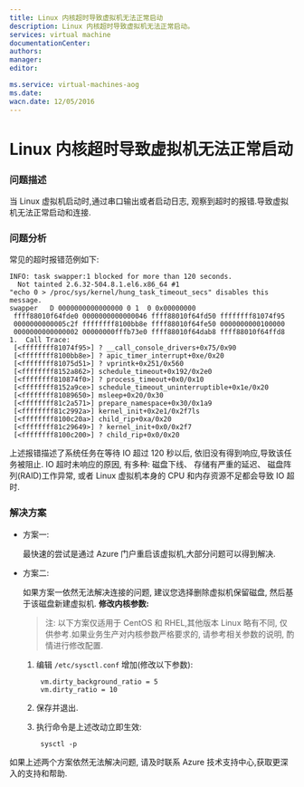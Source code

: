 ```yaml
---
title: Linux 内核超时导致虚拟机无法正常启动
description: Linux 内核超时导致虚拟机无法正常启动。
services: virtual machine
documentationCenter: 
authors: 
manager: 
editor: 

ms.service: virtual-machines-aog
ms.date: 
wacn.date: 12/05/2016
---
```


# Linux 内核超时导致虚拟机无法正常启动 #

### 问题描述 ###

当 Linux 虚拟机启动时,通过串口输出或者启动日志, 观察到超时的报错.导致虚拟机无法正常启动和连接.

### 问题分析 ###

常见的超时报错范例如下:

    INFO: task swapper:1 blocked for more than 120 seconds.
      Not tainted 2.6.32-504.8.1.el6.x86_64 #1
    "echo 0 > /proc/sys/kernel/hung_task_timeout_secs" disables this message.
    swapper   D 0000000000000000 0 1  0 0x00000000
     ffff88010f64fde0 0000000000000046 ffff88010f64fd50 ffffffff81074f95
     0000000000005c2f ffffffff8100bb8e ffff88010f64fe50 0000000000100000
     0000000000000002 00000000fffb73e0 ffff88010f64dab8 ffff88010f64ffd8
    1.	Call Trace:
     [<ffffffff81074f95>] ? __call_console_drivers+0x75/0x90
     [<ffffffff8100bb8e>] ? apic_timer_interrupt+0xe/0x20
     [<ffffffff81075d51>] ? vprintk+0x251/0x560
     [<ffffffff8152a862>] schedule_timeout+0x192/0x2e0
     [<ffffffff810874f0>] ? process_timeout+0x0/0x10
     [<ffffffff8152a9ce>] schedule_timeout_uninterruptible+0x1e/0x20
     [<ffffffff81089650>] msleep+0x20/0x30
     [<ffffffff81c2a571>] prepare_namespace+0x30/0x1a9
     [<ffffffff81c2992a>] kernel_init+0x2e1/0x2f7ls
     [<ffffffff8100c20a>] child_rip+0xa/0x20
     [<ffffffff81c29649>] ? kernel_init+0x0/0x2f7
     [<ffffffff8100c200>] ? child_rip+0x0/0x20

上述报错描述了系统任务在等待 IO 超过 120 秒以后, 依旧没有得到响应,导致该任务被阻止. IO 超时未响应的原因, 有多种: 磁盘下线、 存储有严重的延迟、 磁盘阵列(RAID)工作异常, 或者 Linux 虚拟机本身的 CPU 和内存资源不足都会导致 IO 超时.

### 解决方案 ###

- 方案一:
 
	最快速的尝试是通过 Azure 门户重启该虚拟机,大部分问题可以得到解决.

- 方案二:
 
	如果方案一依然无法解决连接的问题, 建议您选择删除虚拟机保留磁盘, 然后基于该磁盘新建虚拟机. **修改内核参数:**

	>注: 以下方案仅适用于 CentOS 和 RHEL,其他版本 Linux 略有不同, 仅供参考.如果业务生产对内核参数严格要求的, 请参考相关参数的说明, 酌情进行修改配置.

	1. 编辑 `/etc/sysctl.conf` 增加(修改以下参数): 

			vm.dirty_background_ratio = 5
			vm.dirty_ratio = 10

	2. 保存并退出.
	3. 执行命令是上述改动立即生效:

			sysctl -p

如果上述两个方案依然无法解决问题, 请及时联系 Azure 技术支持中心,获取更深入的支持和帮助.

